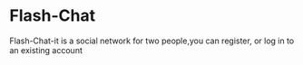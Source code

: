 

# Flash-Chat


Flash-Chat-it is a social network for two people,you can register, or log in to an existing account 



